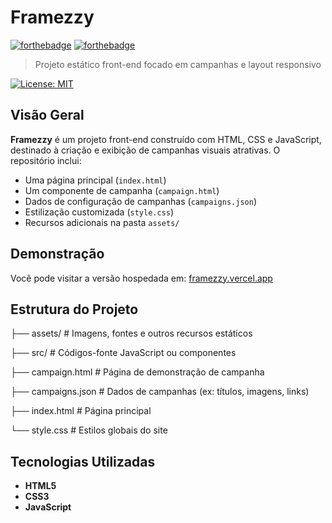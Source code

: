 # Framezzy
[![forthebadge](http://forthebadge.com/images/badges/made-with-javascript.svg)](http://forthebadge.com)
[![forthebadge](http://forthebadge.com/images/badges/built-with-love.svg)](http://forthebadge.com)

> Projeto estático front-end focado em campanhas e layout responsivo

[![License: MIT](https://img.shields.io/badge/License-MIT-blue.svg)](LICENSE)

## Visão Geral

**Framezzy** é um projeto front-end construído com HTML, CSS e JavaScript, destinado à criação e exibição de campanhas visuais atrativas. O repositório inclui:

- Uma página principal (`index.html`)
- Um componente de campanha (`campaign.html`)
- Dados de configuração de campanhas (`campaigns.json`)
- Estilização customizada (`style.css`)
- Recursos adicionais na pasta `assets/`

## Demonstração

Você pode visitar a versão hospedada em: [framezzy.vercel.app](https://framezzy.vercel.app)

## Estrutura do Projeto
├── assets/ # Imagens, fontes e outros recursos estáticos

├── src/ # Códigos-fonte JavaScript ou componentes

├── campaign.html # Página de demonstração de campanha

├── campaigns.json # Dados de campanhas (ex: títulos, imagens, links)

├── index.html # Página principal

└── style.css # Estilos globais do site


## Tecnologias Utilizadas

- **HTML5**
- **CSS3**
- **JavaScript**
